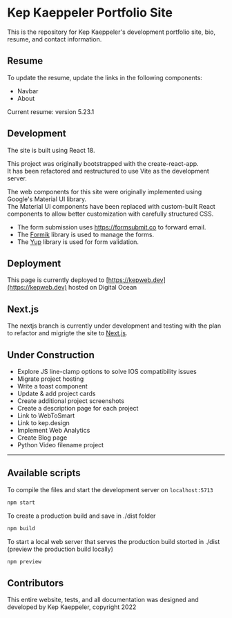 # Kep Kaeppeler Portfolio Site

This is the repository for Kep Kaeppeler's development portfolio site, bio, resume, and contact information.

## Resume

To update the resume, update the links in the following components:

- Navbar
- About

Current resume: version 5.23.1

## Development

The site is built using React 18.

This project was originally bootstrapped with the create-react-app.  
It has been refactored and restructured to use Vite as the development server.

The web components for this site were originally implemented using Google's Material UI library.  
The Material UI components have been replaced with custom-built React components to allow better customization with carefully structured CSS.

- The form submission uses https://formsubmit.co to forward email.
- The [Formik](https://formik.org/) library is used to manage the forms.
- The [Yup](https://www.npmjs.com/package/yup) library is used for form validation.

## Deployment

This page is currently deployed to
[https://kepweb.dev](https://kepweb.dev) hosted on Digital Ocean

## Next.js

The nextjs branch is currently under development and testing with the plan to refactor and migrigte the site to [Next.js](https://nextjs.org/).

## Under Construction

- Explore JS line-clamp options to solve IOS compatibility issues
- Migrate project hosting
- Write a toast component
- Update & add project cards
- Create additional project screenshots
- Create a description page for each project
- Link to WebToSmart
- Link to kep.design
- Implement Web Analytics
- Create Blog page
- Python Video filename project

---

## Available scripts

To compile the files and start the development server on `localhost:5713`

```bash
npm start
```

To create a production build and save in ./dist folder

```bash
npm build
```

To start a local web server that serves the production build storted in ./dist (preview the production build locally)

```bash
npm preview
```

## Contributors

This entire website, tests, and all documentation was designed and developed by Kep Kaeppeler, copyright 2022
